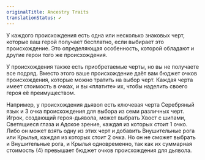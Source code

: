 ```yaml
---
originalTitle: Ancestry Traits
translationStatus: ✔️
---
```

У каждого происхождения есть одна или несколько знаковых черт, которые ваш герой получает бесплатно, если выбирает это происхождение. Это определяющая особенность, которой обладают и другие герои того же происхождения.

У происхождения также есть приобретаемые черты, но вы не получаете все подряд. Вместо этого ваше происхождение даёт вам бюджет очков происхождения, которые можно тратить на выбор черт. Каждая черта имеет стоимость в очках, и вы «платите» их, чтобы наделить своего героя её преимуществом.

Например, у происхождения дьявол есть ключевая черта Серебряный язык и 3 очка происхождения для выбора из семи различных черт. Игрок, создающий героя-дьявола, может выбрать Хвост с шипами, Светящиеся глаза и Адское зрение, каждая из которых стоит 1 очко. Либо он может взять одну из этих черт и добавить Внушительные рога или Крылья, каждая из которых стоит 2 очка. Но он не сможет выбрать и Внушительные рога, и Крылья одновременно, так как их суммарная стоимость (4) превышает бюджет очков происхождения для дьявола.